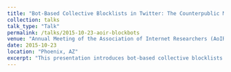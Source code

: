 ```yaml
---
title: "Bot-Based Collective Blocklists in Twitter: The Counterpublic Moderation of a Privately-Owned Networked Public Space"
collection: talks
talk_type: "Talk"
permalink: /talks/2015-10-23-aoir-blockbots
venue: "Annual Meeting of the Association of Internet Researchers (AoIR)"
date: 2015-10-23
location: "Phoenix, AZ"
excerpt: "This presentation introduces bot-based collective blocklists (or blockbots) in Twitter, which have been created to help various groups better moderate their own experiences on the site."
---
```

